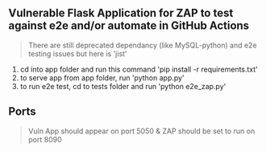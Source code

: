 ## Vulnerable Flask Application for ZAP to test against e2e and/or automate in GitHub Actions

> There are still deprecated dependancy (like MySQL-python) and e2e testing issues but here is 'jist'
1) cd into app folder and run this command 'pip install -r requirements.txt'
2) to serve app from app folder, run 'python app.py'
3) to run e2e test, cd to tests folder and run 'python e2e_zap.py'

## Ports
> Vuln App should appear on port 5050 & ZAP should be set to run on port 8090
